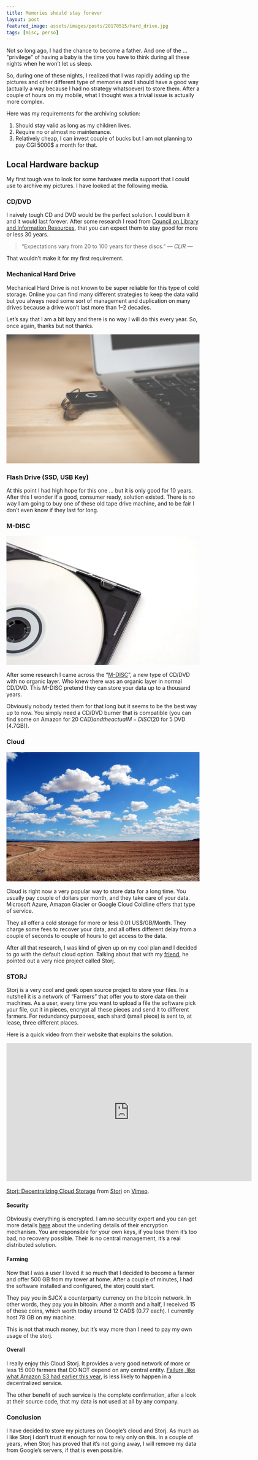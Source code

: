```yaml
---
title: Memories should stay forever
layout: post
featured_image: assets/images/posts/20170515/hard_drive.jpg
tags: [misc, perso]
---
```

Not so long ago, I had the chance to become a father. And one of the … "privilege" of having a baby is the time you have to think during all these nights when he won’t let us sleep.

So, during one of these nights, I realized that I was rapidly adding up the pictures and other different type of memories and I should have a good way (actually a way because I had no strategy whatsoever) to store them. After a couple of hours on my mobile, what I thought was a trivial issue is actually more complex.

<!--more-->

Here was my requirements for the archiving solution:

  1. Should stay valid as long as my children lives.
  2. Require no or almost no maintenance.
  3. Relatively cheap, I can invest couple of bucks but I am not planning to pay CGI 5000$ a month for that.

## Local Hardware backup

My first tough was to look for some hardware media support that I could use to archive my pictures. I have looked at the following media.

### CD/DVD

I naively tough CD and DVD would be the perfect solution. I could burn it and it would last forever. After some research I read from <a href="https://www.clir.org/pubs/reports/pub121/sec4.html" target="_blank" rel="noopener nofollow">Council on Library and Information Resources</a>, that you can expect them to stay good for more or less 30 years.

>“Expectations vary from 20 to 100 years for these discs.” <cite>― CLIR ―</cite>

That wouldn’t make it for my first requirement.

### Mechanical Hard Drive

Mechanical Hard Drive is not known to be super reliable for this type of cold storage. Online you can find many different strategies to keep the data valid but you always need some sort of management and duplication on many drives because a drive won’t last more than 1–2 decades.

Let’s say that I am a bit lazy and there is no way I will do this every year. So, once again, thanks but not thanks.

![usb](assets/images/posts/20170515/usb.jpg#left)

### Flash Drive (SSD, USB Key)

 At this point I had high hope for this one … but it is only good for 10 years. After this I wonder if a good, consumer ready, solution existed. There is no way I am going to buy one of these old tape drive machine, and to be fair I don’t even know if they last for long.  

### M-DISC

![usb](assets/images/posts/20170515/cd.jpg#right)

After some research I came across the “<a href="https://en.wikipedia.org/wiki/M-DISC" target="_blank" rel="noopener nofollow">M-DISC</a>”, a new type of CD/DVD with no organic layer. Who knew there was an organic layer in normal CD/DVD. This M-DISC pretend they can store your data up to a thousand years.

Obviously nobody tested them for that long but it seems to be the best way up to now. You simply need a CD/DVD burner that is compatible (you can find some on Amazon for 20 CAD$) and the actual M-DISC (20$ for 5 DVD (4.7GB)).

### Cloud

![cloud](assets/images/posts/20170515/cloud.jpg)

Cloud is right now a very popular way to store data for a long time. You usually pay couple of dollars per month, and they take care of your data. Microsoft Azure, Amazon Glacier or Google Cloud Coldline offers that type of service.

They all offer a cold storage for more or less 0.01 US$/GB/Month. They charge some fees to recover your data, and all offers different delay from a couple of seconds to couple of hours to get access to the data.

After all that research, I was kind of given up on my cool plan and I decided to go with the default cloud option. Talking about that with my <a href="https://www.linkedin.com/in/fredericnadeau/" target="_blank" rel="noopener">friend</a>, he pointed out a very nice project called Storj.

### STORJ

Storj is a very cool and geek open source project to store your files. In a nutshell it is a network of “Farmers” that offer you to store data on their machines. As a user, every time you want to upload a file the software pick your file, cut it in pieces, encrypt all these pieces and send it to different farmers. For redundancy purposes, each shard (small piece) is sent to, at lease, three different places.

Here is a quick video from their website that explains the solution.

<iframe src="https://player.vimeo.com/video/102119715?color=ffffff&title=0&byline=0&portrait=0" width="640" height="360" frameborder="0" allow="autoplay; fullscreen" allowfullscreen></iframe>
<p><a href="https://vimeo.com/102119715">Storj: Decentralizing Cloud Storage</a> from <a href="https://vimeo.com/user30243596">Storj</a> on <a href="https://vimeo.com">Vimeo</a>.</p>

#### Security

Obviously everything is encrypted. I am no security expert and you can get more details <a href="http://blog.storj.io/post/145305561698/how-storj-increases-object-storage-security" target="_blank" rel="noopener nofollow">here</a> about the underling details of their encryption mechanism. You are responsible for your own keys, if you lose them it’s too bad, no recovery possible. Their is no central management, it&#8217;s a real distributed solution.

#### Farming

Now that I was a user I loved it so much that I decided to become a farmer and offer 500 GB from my tower at home. After a couple of minutes, I had the software installed and configured, the storj could start.

They pay you in SJCX a counterparty currency on the bitcoin network. In other words, they pay you in bitcoin. After a month and a half, I received 15 of these coins, which worth today around 12 CAD$ (0.77 each). I currently host 78 GB on my machine.

This is not that much money, but it’s way more than I need to pay my own usage of the storj.

#### Overall

I really enjoy this Cloud Storj. It provides a very good network of more or less 15 000 farmers that DO NOT depend on any central entity. <a href="https://aws.amazon.com/message/41926/" target="_blank" rel="noopener nofollow">Failure, like what Amazon S3 had earlier this year</a>, is less likely to happen in a decentralized service.

The other benefit of such service is the complete confirmation, after a look at their source code, that my data is not used at all by any company.

### Conclusion

I have decided to store my pictures on Google&#8217;s cloud and Storj. As much as I like Storj I don’t trust it enough for now to rely only on this. In a couple of years, when Storj has proved that it’s not going away, I will remove my data from Google’s servers, if that is even possible.
